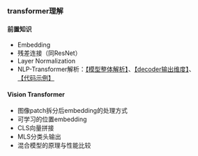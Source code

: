 ### transformer理解

#### 前置知识
* Embedding
* 残差连接（同ResNet）
* Layer Normalization
* NLP-Transformer解析：[【模型整体解析】](https://zhuanlan.zhihu.com/p/338817680)、[【decoder输出维度】](https://zhuanlan.zhihu.com/p/166608727)、[【代码示例】](https://blog.csdn.net/wl1780852311/article/details/121033915)

#### Vision Transformer
* 图像patch拆分后embedding的处理方式
* 可学习的位置embedding
* CLS向量拼接
* MLS分类头输出
* 混合模型的原理与性能比较